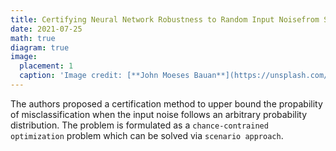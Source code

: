 ```yaml
---
title: Certifying Neural Network Robustness to Random Input Noisefrom Samples
date: 2021-07-25
math: true
diagram: true
image:
  placement: 1
  caption: 'Image credit: [**John Moeses Bauan**](https://unsplash.com/photos/OGZtQF8iC0g)'
---
```

The authors proposed a certification method to upper bound the propability of misclassification when the input noise follows an  arbitrary probability distribution. The problem is formulated as a `chance-contrained optimization` problem which can be solved via `scenario approach`.


